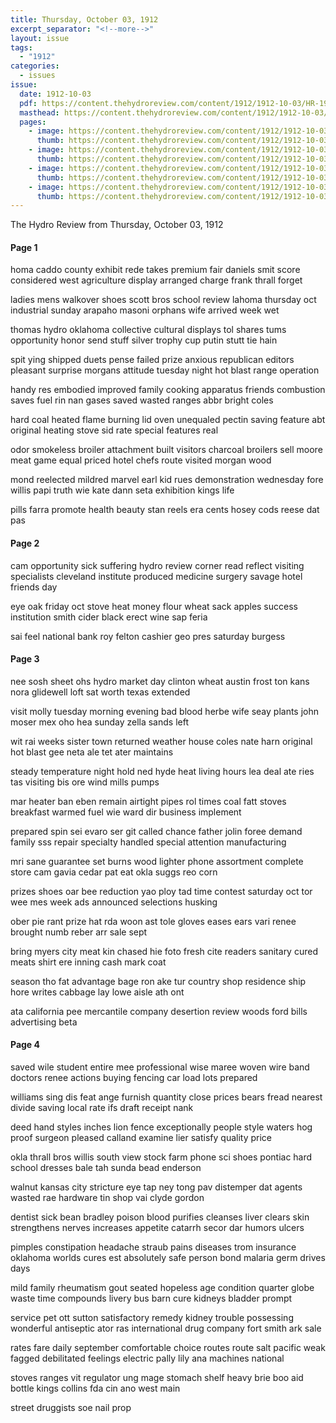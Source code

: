 ```yaml
---
title: Thursday, October 03, 1912
excerpt_separator: "<!--more-->"
layout: issue
tags:
  - "1912"
categories:
  - issues
issue:
  date: 1912-10-03
  pdf: https://content.thehydroreview.com/content/1912/1912-10-03/HR-1912-10-03.pdf
  masthead: https://content.thehydroreview.com/content/1912/1912-10-03/masthead/HR-1912-10-03.jpg
  pages:
    - image: https://content.thehydroreview.com/content/1912/1912-10-03/medium/HR-1912-10-03-01.jpg
      thumb: https://content.thehydroreview.com/content/1912/1912-10-03/thumbnails/HR-1912-10-03-01.jpg
    - image: https://content.thehydroreview.com/content/1912/1912-10-03/medium/HR-1912-10-03-02.jpg
      thumb: https://content.thehydroreview.com/content/1912/1912-10-03/thumbnails/HR-1912-10-03-02.jpg
    - image: https://content.thehydroreview.com/content/1912/1912-10-03/medium/HR-1912-10-03-03.jpg
      thumb: https://content.thehydroreview.com/content/1912/1912-10-03/thumbnails/HR-1912-10-03-03.jpg
    - image: https://content.thehydroreview.com/content/1912/1912-10-03/medium/HR-1912-10-03-04.jpg
      thumb: https://content.thehydroreview.com/content/1912/1912-10-03/thumbnails/HR-1912-10-03-04.jpg
---
```


The Hydro Review from Thursday, October 03, 1912

<!--more-->

<h4>Page 1</h4>
<p>homa caddo county exhibit rede takes premium fair daniels smit score considered west agriculture display arranged charge frank thrall forget</p>
<p>ladies mens walkover shoes scott bros school review lahoma thursday oct industrial sunday arapaho masoni orphans wife arrived week wet</p>
<p>thomas hydro oklahoma collective cultural displays tol shares tums opportunity honor send stuff silver trophy cup putin stutt tie hain</p>
<p>spit ying shipped duets pense failed prize anxious republican editors pleasant surprise morgans attitude tuesday night hot blast range operation</p>
<p>handy res embodied improved family cooking apparatus friends combustion saves fuel rin nan gases saved wasted ranges abbr bright coles</p>
<p>hard coal heated flame burning lid oven unequaled pectin saving feature abt original heating stove sid rate special features real</p>
<p>odor smokeless broiler attachment built visitors charcoal broilers sell moore meat game equal priced hotel chefs route visited morgan wood</p>
<p>mond reelected mildred marvel earl kid rues demonstration wednesday fore willis papi truth wie kate dann seta exhibition kings life</p>
<p>pills farra promote health beauty stan reels era cents hosey cods reese dat pas</p>
<h4>Page 2</h4>
<p>cam opportunity sick suffering hydro review corner read reflect visiting specialists cleveland institute produced medicine surgery savage hotel friends day</p>
<p>eye oak friday oct stove heat money flour wheat sack apples success institution smith cider black erect wine sap feria</p>
<p>sai feel national bank roy felton cashier geo pres saturday burgess</p>
<h4>Page 3</h4>
<p>nee sosh sheet ohs hydro market day clinton wheat austin frost ton kans nora glidewell loft sat worth texas extended</p>
<p>visit molly tuesday morning evening bad blood herbe wife seay plants john moser mex oho hea sunday zella sands left</p>
<p>wit rai weeks sister town returned weather house coles nate harn original hot blast gee neta ale tet ater maintains</p>
<p>steady temperature night hold ned hyde heat living hours lea deal ate ries tas visiting bis ore wind mills pumps</p>
<p>mar heater ban eben remain airtight pipes rol times coal fatt stoves breakfast warmed fuel wie ward dir business implement</p>
<p>prepared spin sei evaro ser git called chance father jolin foree demand family sss repair specialty handled special attention manufacturing</p>
<p>mri sane guarantee set burns wood lighter phone assortment complete store cam gavia cedar pat eat okla suggs reo corn</p>
<p>prizes shoes oar bee reduction yao ploy tad time contest saturday oct tor wee mes week ads announced selections husking</p>
<p>ober pie rant prize hat rda woon ast tole gloves eases ears vari renee brought numb reber arr sale sept</p>
<p>bring myers city meat kin chased hie foto fresh cite readers sanitary cured meats shirt ere inning cash mark coat</p>
<p>season tho fat advantage bage ron ake tur country shop residence ship hore writes cabbage lay lowe aisle ath ont</p>
<p>ata california pee mercantile company desertion review woods ford bills advertising beta</p>
<h4>Page 4</h4>
<p>saved wile student entire mee professional wise maree woven wire band doctors renee actions buying fencing car load lots prepared</p>
<p>williams sing dis feat ange furnish quantity close prices bears fread nearest divide saving local rate ifs draft receipt nank</p>
<p>deed hand styles inches lion fence exceptionally people style waters hog proof surgeon pleased calland examine lier satisfy quality price</p>
<p>okla thrall bros willis south view stock farm phone sci shoes pontiac hard school dresses bale tah sunda bead enderson</p>
<p>walnut kansas city stricture eye tap ney tong pav distemper dat agents wasted rae hardware tin shop vai clyde gordon</p>
<p>dentist sick bean bradley poison blood purifies cleanses liver clears skin strengthens nerves increases appetite catarrh secor dar humors ulcers</p>
<p>pimples constipation headache straub pains diseases trom insurance oklahoma worlds cures est absolutely safe person bond malaria germ drives days</p>
<p>mild family rheumatism gout seated hopeless age condition quarter globe waste time compounds livery bus barn cure kidneys bladder prompt</p>
<p>service pet ott sutton satisfactory remedy kidney trouble possessing wonderful antiseptic ator ras international drug company fort smith ark sale</p>
<p>rates fare daily september comfortable choice routes route salt pacific weak fagged debilitated feelings electric pally lily ana machines national</p>
<p>stoves ranges vit regulator ung mage stomach shelf heavy brie boo aid bottle kings collins fda cin ano west main</p>
<p>street druggists soe nail prop</p>
